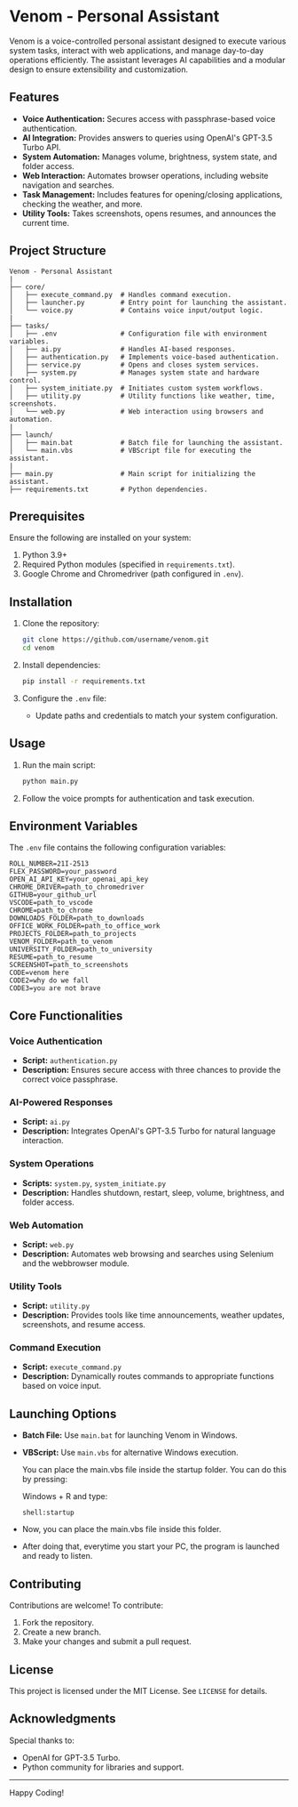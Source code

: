 # Venom - Personal Assistant

Venom is a voice-controlled personal assistant designed to execute various system tasks, interact with web applications, and manage day-to-day operations efficiently. The assistant leverages AI capabilities and a modular design to ensure extensibility and customization.

## Features

- **Voice Authentication:** Secures access with passphrase-based voice authentication.
- **AI Integration:** Provides answers to queries using OpenAI's GPT-3.5 Turbo API.
- **System Automation:** Manages volume, brightness, system state, and folder access.
- **Web Interaction:** Automates browser operations, including website navigation and searches.
- **Task Management:** Includes features for opening/closing applications, checking the weather, and more.
- **Utility Tools:** Takes screenshots, opens resumes, and announces the current time.

## Project Structure

```
Venom - Personal Assistant
|
├── core/
│   ├── execute_command.py  # Handles command execution.
│   ├── launcher.py         # Entry point for launching the assistant.
│   └── voice.py            # Contains voice input/output logic.
|
├── tasks/
│   ├── .env                # Configuration file with environment variables.
│   ├── ai.py               # Handles AI-based responses.
│   ├── authentication.py   # Implements voice-based authentication.
│   ├── service.py          # Opens and closes system services.
│   ├── system.py           # Manages system state and hardware control.
│   ├── system_initiate.py  # Initiates custom system workflows.
│   ├── utility.py          # Utility functions like weather, time, screenshots.
│   └── web.py              # Web interaction using browsers and automation.
|
├── launch/
│   ├── main.bat            # Batch file for launching the assistant.
│   └── main.vbs            # VBScript file for executing the assistant.
|
├── main.py                 # Main script for initializing the assistant.
├── requirements.txt        # Python dependencies.
```

## Prerequisites

Ensure the following are installed on your system:

1. Python 3.9+
2. Required Python modules (specified in `requirements.txt`).
3. Google Chrome and Chromedriver (path configured in `.env`).

## Installation

1. Clone the repository:

   ```bash
   git clone https://github.com/username/venom.git
   cd venom
   ```

2. Install dependencies:

   ```bash
   pip install -r requirements.txt
   ```

3. Configure the `.env` file:

   - Update paths and credentials to match your system configuration.

## Usage

1. Run the main script:

   ```bash
   python main.py
   ```

2. Follow the voice prompts for authentication and task execution.

## Environment Variables

The `.env` file contains the following configuration variables:

```env
ROLL_NUMBER=21I-2513
FLEX_PASSWORD=your_password
OPEN_AI_API_KEY=your_openai_api_key
CHROME_DRIVER=path_to_chromedriver
GITHUB=your_github_url
VSCODE=path_to_vscode
CHROME=path_to_chrome
DOWNLOADS_FOLDER=path_to_downloads
OFFICE_WORK_FOLDER=path_to_office_work
PROJECTS_FOLDER=path_to_projects
VENOM_FOLDER=path_to_venom
UNIVERSITY_FOLDER=path_to_university
RESUME=path_to_resume
SCREENSHOT=path_to_screenshots
CODE=venom here
CODE2=why do we fall
CODE3=you are not brave
```

## Core Functionalities

### Voice Authentication

- **Script:** `authentication.py`
- **Description:** Ensures secure access with three chances to provide the correct voice passphrase.

### AI-Powered Responses

- **Script:** `ai.py`
- **Description:** Integrates OpenAI's GPT-3.5 Turbo for natural language interaction.

### System Operations

- **Scripts:** `system.py`, `system_initiate.py`
- **Description:** Handles shutdown, restart, sleep, volume, brightness, and folder access.

### Web Automation

- **Script:** `web.py`
- **Description:** Automates web browsing and searches using Selenium and the webbrowser module.

### Utility Tools

- **Script:** `utility.py`
- **Description:** Provides tools like time announcements, weather updates, screenshots, and resume access.

### Command Execution

- **Script:** `execute_command.py`
- **Description:** Dynamically routes commands to appropriate functions based on voice input.

## Launching Options

- **Batch File:** Use `main.bat` for launching Venom in Windows. 

- **VBScript:** Use `main.vbs` for alternative Windows execution.

  You can place the main.vbs file inside the startup folder. You can do this by pressing: 

  Windows + R and type: 

  ```
  shell:startup
  ```

- Now, you can place the main.vbs file inside this folder. 

- After doing that, everytime you start your PC, the program is launched and ready to listen. 

## Contributing

Contributions are welcome! To contribute:

1. Fork the repository.
2. Create a new branch.
3. Make your changes and submit a pull request.

## License

This project is licensed under the MIT License. See `LICENSE` for details.

## Acknowledgments

Special thanks to:

- OpenAI for GPT-3.5 Turbo.
- Python community for libraries and support.

---

Happy Coding!

